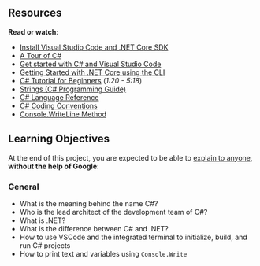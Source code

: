 <h2>Resources</h2>

<p><strong>Read or watch</strong>:</p>

<ul>
<li><a href="/rltoken/tWsXKwIHV0JWDAyuLOvRGA" title="Install Visual Studio Code and .NET Core SDK" target="_blank">Install Visual Studio Code and .NET Core SDK</a> </li>
<li><a href="/rltoken/dGWk3hjT-5DommnkgLasnQ" title="A Tour of C#" target="_blank">A Tour of C#</a> </li>
<li><a href="/rltoken/uTW4-oIGZqXIcpaZYcRieQ" title="Get started with C# and Visual Studio Code" target="_blank">Get started with C# and Visual Studio Code</a> </li>
<li><a href="/rltoken/uTW4-oIGZqXIcpaZYcRieQ" title="Getting Started with .NET Core using the CLI" target="_blank">Getting Started with .NET Core using the CLI</a> </li>
<li><a href="/rltoken/lOzBhjrf1YJVhd8bM2Wwww" title="C# Tutorial for Beginners" target="_blank">C# Tutorial for Beginners</a> (<em>1:20 - 5:18</em>)</li>
<li><a href="/rltoken/n13jddnjeKFB7EKCaxDlSw" title="Strings (C# Programming Guide)" target="_blank">Strings (C# Programming Guide)</a> </li>
<li><a href="/rltoken/f3kXAFX3BOio669NbSuviw" title="C# Language Reference" target="_blank">C# Language Reference</a> </li>
<li><a href="/rltoken/XQ4f0yILy_H7WKMT4xMy6A" title="C# Coding Conventions" target="_blank">C# Coding Conventions</a> </li>
<li><a href="/rltoken/V8-17QNHe2JpVtNLQsKJbQ" title="Console.WriteLine Method" target="_blank">Console.WriteLine Method</a> </li>
</ul>

<h2>Learning Objectives</h2>

<p>At the end of this project, you are expected to be able to <a href="/rltoken/LiLmGHniekB_QtJMcQxYbg" title="explain to anyone" target="_blank">explain to anyone</a>, <strong>without the help of Google</strong>:</p>

<h3>General</h3>

<ul>
<li>What is the meaning behind the name C#?</li>
<li>Who is the lead architect of the development team of C#?</li>
<li>What is .NET?</li>
<li>What is the difference between C# and .NET?</li>
<li>How to use VSCode and the integrated terminal to initialize, build, and run C# projects</li>
<li>How to print text and variables using <code>Console.Write</code></li>
</ul>
